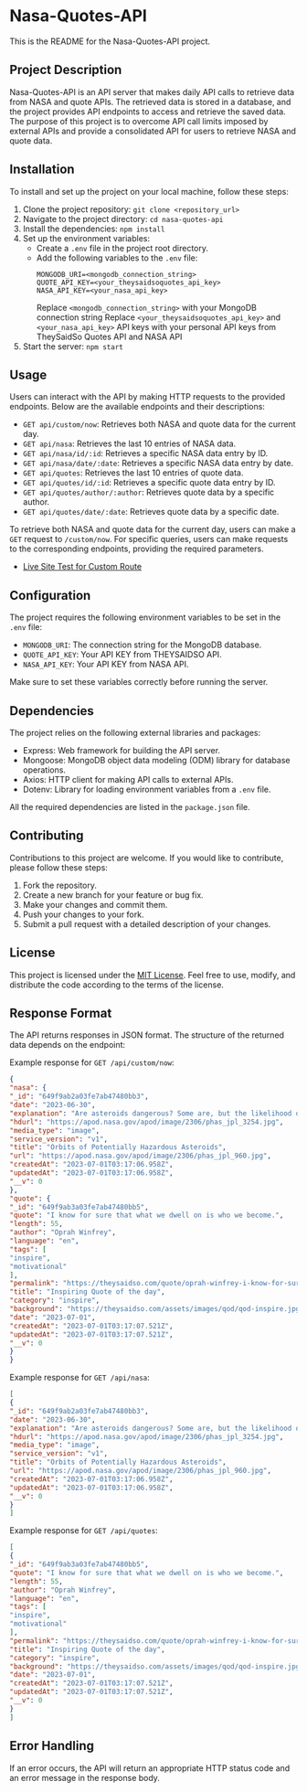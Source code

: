 # Nasa-Quotes-API

This is the README for the Nasa-Quotes-API project.

## Project Description

Nasa-Quotes-API is an API server that makes daily API calls to retrieve data from NASA and quote APIs. The retrieved data is stored in a database, and the project provides API endpoints to access and retrieve the saved data. The purpose of this project is to overcome API call limits imposed by external APIs and provide a consolidated API for users to retrieve NASA and quote data.

## Installation

To install and set up the project on your local machine, follow these steps:

1. Clone the project repository: `git clone <repository_url>`
2. Navigate to the project directory: `cd nasa-quotes-api`
3. Install the dependencies: `npm install`
4. Set up the environment variables:
   - Create a `.env` file in the project root directory.
   - Add the following variables to the `.env` file:
     ```
     MONGODB_URI=<mongodb_connection_string>
     QUOTE_API_KEY=<your_theysaidsoquotes_api_key>
     NASA_API_KEY=<your_nasa_api_key>
     ```
     Replace `<mongodb_connection_string>` with your MongoDB connection string
     Replace `<your_theysaidsoquotes_api_key>` and `<your_nasa_api_key>` API keys with your personal API keys from TheySaidSo Quotes API and NASA API
5. Start the server: `npm start`

## Usage

Users can interact with the API by making HTTP requests to the provided endpoints. Below are the available endpoints and their descriptions:

- `GET api/custom/now`: Retrieves both NASA and quote data for the current day.
- `GET api/nasa`: Retrieves the last 10 entries of NASA data.
- `GET api/nasa/id/:id`: Retrieves a specific NASA data entry by ID.
- `GET api/nasa/date/:date`: Retrieves a specific NASA data entry by date.
- `GET api/quotes`: Retrieves the last 10 entries of quote data.
- `GET api/quotes/id/:id`: Retrieves a specific quote data entry by ID.
- `GET api/quotes/author/:author`: Retrieves quote data by a specific author.
- `GET api/quotes/date/:date`: Retrieves quote data by a specific date.

To retrieve both NASA and quote data for the current day, users can make a `GET` request to `/custom/now`. For specific queries, users can make requests to the corresponding endpoints, providing the required parameters.

- [Live Site Test for Custom Route](https://nasa-quotes-api.onrender.com/api/custom/now)


## Configuration

The project requires the following environment variables to be set in the `.env` file:

- `MONGODB_URI`: The connection string for the MongoDB database.
- `QUOTE_API_KEY`: Your API KEY from THEYSAIDSO API.
- `NASA_API_KEY`: Your API KEY from NASA API.

Make sure to set these variables correctly before running the server.

## Dependencies

The project relies on the following external libraries and packages:

- Express: Web framework for building the API server.
- Mongoose: MongoDB object data modeling (ODM) library for database operations.
- Axios: HTTP client for making API calls to external APIs.
- Dotenv: Library for loading environment variables from a `.env` file.

All the required dependencies are listed in the `package.json` file.

## Contributing

Contributions to this project are welcome. If you would like to contribute, please follow these steps:

1. Fork the repository.
2. Create a new branch for your feature or bug fix.
3. Make your changes and commit them.
4. Push your changes to your fork.
5. Submit a pull request with a detailed description of your changes.

## License

This project is licensed under the [MIT License](https://opensource.org/licenses/MIT). Feel free to use, modify, and distribute the code according to the terms of the license.


## Response Format

The API returns responses in JSON format. The structure of the returned data depends on the endpoint:

Example response for `GET /api/custom/now`:

```json
{
"nasa": {
"_id": "649f9ab2a03fe7ab47480bb3",
"date": "2023-06-30",
"explanation": "Are asteroids dangerous? Some are, but the likelihood of a dangerous asteroid striking the Earth during any given year is low. Because some past mass extinction events have been linked to asteroid impacts, however, humanity has made it a priority to find and catalog those asteroids that may one day affect life on Earth. Pictured here are the orbits of the over 1,000 known Potentially Hazardous Asteroids (PHAs). These documented tumbling boulders of rock and ice are over 140 meters across and will pass within 7.5 million kilometers of Earth -- about 20 times the distance to the Moon. Although none of them will strike the Earth in the next 100 years -- not all PHAs have been discovered, and past 100 years, many orbits become hard to predict. Were an asteroid of this size to impact the Earth, it could raise dangerous tsunamis, for example. To investigate Earth-saving strategies, NASA successfully tested the Double Asteroid Redirection Test (DART) mission last year. Of course, rocks and ice bits of much smaller size strike the Earth every day, usually pose no danger, and sometimes create memorable fireball and meteor displays.    Today is: Asteroid Day",
"hdurl": "https://apod.nasa.gov/apod/image/2306/phas_jpl_3254.jpg",
"media_type": "image",
"service_version": "v1",
"title": "Orbits of Potentially Hazardous Asteroids",
"url": "https://apod.nasa.gov/apod/image/2306/phas_jpl_960.jpg",
"createdAt": "2023-07-01T03:17:06.958Z",
"updatedAt": "2023-07-01T03:17:06.958Z",
"__v": 0
},
"quote": {
"_id": "649f9ab3a03fe7ab47480bb5",
"quote": "I know for sure that what we dwell on is who we become.",
"length": 55,
"author": "Oprah Winfrey",
"language": "en",
"tags": [
"inspire",
"motivational"
],
"permalink": "https://theysaidso.com/quote/oprah-winfrey-i-know-for-sure-that-what-we-dwell-on-is-who-we-become",
"title": "Inspiring Quote of the day",
"category": "inspire",
"background": "https://theysaidso.com/assets/images/qod/qod-inspire.jpg",
"date": "2023-07-01",
"createdAt": "2023-07-01T03:17:07.521Z",
"updatedAt": "2023-07-01T03:17:07.521Z",
"__v": 0
}
}
```



Example response for `GET /api/nasa`:

```json
[
{
"_id": "649f9ab2a03fe7ab47480bb3",
"date": "2023-06-30",
"explanation": "Are asteroids dangerous? Some are, but the likelihood of a dangerous asteroid striking the Earth during any given year is low. Because some past mass extinction events have been linked to asteroid impacts, however, humanity has made it a priority to find and catalog those asteroids that may one day affect life on Earth. Pictured here are the orbits of the over 1,000 known Potentially Hazardous Asteroids (PHAs). These documented tumbling boulders of rock and ice are over 140 meters across and will pass within 7.5 million kilometers of Earth -- about 20 times the distance to the Moon. Although none of them will strike the Earth in the next 100 years -- not all PHAs have been discovered, and past 100 years, many orbits become hard to predict. Were an asteroid of this size to impact the Earth, it could raise dangerous tsunamis, for example. To investigate Earth-saving strategies, NASA successfully tested the Double Asteroid Redirection Test (DART) mission last year. Of course, rocks and ice bits of much smaller size strike the Earth every day, usually pose no danger, and sometimes create memorable fireball and meteor displays.    Today is: Asteroid Day",
"hdurl": "https://apod.nasa.gov/apod/image/2306/phas_jpl_3254.jpg",
"media_type": "image",
"service_version": "v1",
"title": "Orbits of Potentially Hazardous Asteroids",
"url": "https://apod.nasa.gov/apod/image/2306/phas_jpl_960.jpg",
"createdAt": "2023-07-01T03:17:06.958Z",
"updatedAt": "2023-07-01T03:17:06.958Z",
"__v": 0
}
]
```

Example response for `GET /api/quotes`:

```json
[
{
"_id": "649f9ab3a03fe7ab47480bb5",
"quote": "I know for sure that what we dwell on is who we become.",
"length": 55,
"author": "Oprah Winfrey",
"language": "en",
"tags": [
"inspire",
"motivational"
],
"permalink": "https://theysaidso.com/quote/oprah-winfrey-i-know-for-sure-that-what-we-dwell-on-is-who-we-become",
"title": "Inspiring Quote of the day",
"category": "inspire",
"background": "https://theysaidso.com/assets/images/qod/qod-inspire.jpg",
"date": "2023-07-01",
"createdAt": "2023-07-01T03:17:07.521Z",
"updatedAt": "2023-07-01T03:17:07.521Z",
"__v": 0
}
]
```

## Error Handling

If an error occurs, the API will return an appropriate HTTP status code and an error message in the response body.
